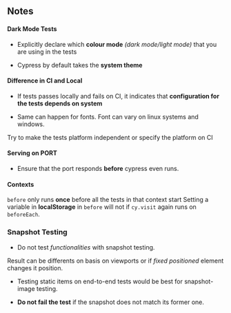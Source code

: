 ## Notes

#### Dark Mode Tests

- Explicitly declare which **colour mode** *(dark mode/light mode)* that you are using in the tests

- Cypress by default takes the **system theme**


#### Difference in CI and Local

- If tests passes locally and fails on CI, it indicates that **configuration for the tests depends on system**

- Same can happen for fonts. Font can vary on linux systems and windows.

Try to make the tests platform independent or specify the platform on CI

#### Serving on PORT

- Ensure that the port responds **before** cypress even runs.

#### Contexts

`before` only runs **once** before all the tests in that context start
Setting a variable in **localStorage** in `before` will not if `cy.visit` again runs on `beforeEach`.

### Snapshot Testing

- Do not test _functionalities_ with snapshot testing.

Result can be differents on basis on viewports or if *fixed positioned* element changes it position.

- Testing static items on end-to-end tests would be best for snapshot-image testing.

- **Do not fail the test** if the snapshot does not match its former one.
